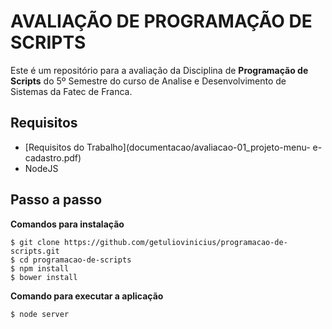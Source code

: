 AVALIAÇÃO DE PROGRAMAÇÃO DE SCRIPTS
===================================

Este é um repositório para a avaliação da Disciplina de **Programação de Scripts** do 5º Semestre do curso de Analise e Desenvolvimento de Sistemas da Fatec de Franca.

## Requisitos

+ [Requisitos do Trabalho](documentacao/avaliacao-01_projeto-menu- e-cadastro.pdf)
+ NodeJS

## Passo a passo

**Comandos para instalação**

```
$ git clone https://github.com/getuliovinicius/programacao-de-scripts.git
$ cd programacao-de-scripts
$ npm install
$ bower install
```

**Comando para executar a aplicação**

```
$ node server
```

